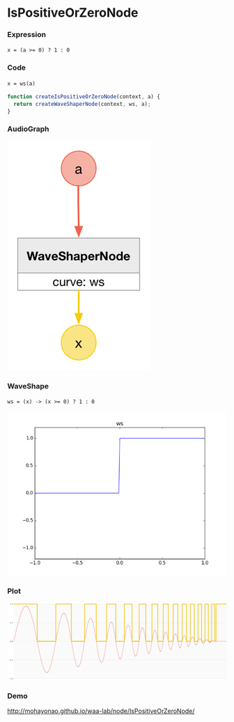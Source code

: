 # IsPositiveOrZeroNode

### Expression

`x = (a >= 0) ? 1 : 0`

### Code

`x = ws(a)`

```js
function createIsPositiveOrZeroNode(context, a) {
  return createWaveShaperNode(context, ws, a);
}
```

### AudioGraph

![](IsPositiveOrZeroNode.png)

### WaveShape

`ws = (x) -> (x >= 0) ? 1 : 0`

![](IsPositiveOrZeroNodeWaveShape.png)

### Plot

![](IsPositiveOrZeroNodePlot.png)

### Demo

http://mohayonao.github.io/waa-lab/node/IsPositiveOrZeroNode/
